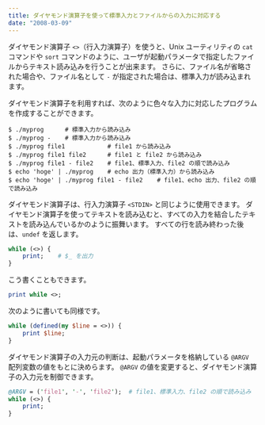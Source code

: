 ```yaml
---
title: ダイヤモンド演算子を使って標準入力とファイルからの入力に対応する
date: "2008-03-09"
---
```


ダイヤモンド演算子 `<>`（行入力演算子）を使うと、Unix ユーティリティの `cat` コマンドや `sort` コマンドのように、ユーザが起動パラメータで指定したファイルからテキスト読み込みを行うことが出来ます。
さらに、ファイル名が省略された場合や、ファイル名として `-` が指定された場合は、標準入力が読み込まれます。

ダイヤモンド演算子を利用すれば、次のように色々な入力に対応したプログラムを作成することができます。

```
$ ./myprog      # 標準入力から読み込み
$ ./myprog -    # 標準入力から読み込み
$ ./myprog file1            # file1 から読み込み
$ ./myprog file1 file2      # file1 と file2 から読み込み
$ ./myprog file1 - file2    # file1、標準入力、file2 の順で読み込み
$ echo 'hoge' | ./myprog    # echo 出力（標準入力）から読み込み
$ echo 'hoge' | ./myprog file1 - file2    # file1、echo 出力、file2 の順で読み込み
```

ダイヤモンド演算子は、行入力演算子 `<STDIN>` と同じように使用できます。
ダイヤモンド演算子を使ってテキストを読み込むと、すべての入力を結合したテキストを読み込んでいるかのように振舞います。
すべての行を読み終わった後は、`undef` を返します。

```perl
while (<>) {
    print;    # $_ を出力
}
```

こう書くこともできます。

```perl
print while <>;
```

次のように書いても同様です。

```perl
while (defined(my $line = <>)) {
    print $line;
}
```

ダイヤモンド演算子の入力元の判断は、起動パラメータを格納している `@ARGV` 配列変数の値をもとに決めらます。
`@ARGV` の値を変更すると、ダイヤモンド演算子の入力元を制御できます。

```perl
@ARGV = ('file1', '-', 'file2');  # file1、標準入力、file2 の順で読み込み
while (<>) {
    print;
}
```

